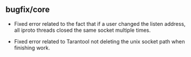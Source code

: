 ## bugfix/core

* Fixed error related to the fact that if a user changed the listen address,
  all iproto threads closed the same socket multiple times.

* Fixed error related to Tarantool not deleting the unix socket path when
  finishing work.
